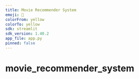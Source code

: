 ```yaml
---
title: Movie Recommender System
emoji: 🍿
colorFrom: yellow
colorTo: yellow
sdk: streamlit
sdk_version: 1.40.2
app_file: app.py
pinned: false
---
```

# movie_recommender_system
